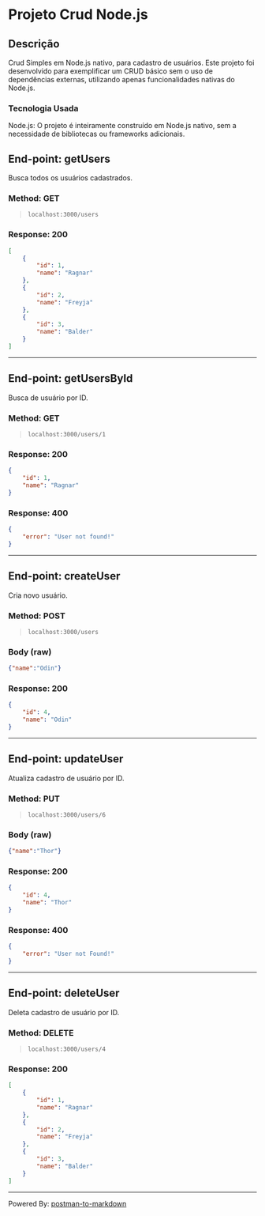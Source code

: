 # Projeto Crud Node.js

## Descrição
Crud Simples em Node.js nativo, para cadastro de usuários. Este projeto foi desenvolvido para exemplificar um CRUD básico sem o uso de dependências externas, utilizando apenas funcionalidades nativas do Node.js.

### Tecnologia Usada
Node.js: O projeto é inteiramente construído em Node.js nativo, sem a necessidade de bibliotecas ou frameworks adicionais.


## End-point: getUsers
Busca todos os usuários cadastrados.
### Method: GET
>```
>localhost:3000/users
>```
### Response: 200
```json
[
    {
        "id": 1,
        "name": "Ragnar"
    },
    {
        "id": 2,
        "name": "Freyja"
    },
    {
        "id": 3,
        "name": "Balder"
    }
]
```


________________________________________________________________________________________________


## End-point: getUsersById
Busca de usuário por ID.
### Method: GET
>```
>localhost:3000/users/1
>```
### Response: 200
```json
{
    "id": 1,
    "name": "Ragnar"
}
```

### Response: 400
```json
{
    "error": "User not found!"
}
```


________________________________________________________________________________________________


## End-point: createUser
Cria novo usuário.
### Method: POST
>```
>localhost:3000/users
>```
### Body (**raw**)

```json
{"name":"Odin"}
```

### Response: 200
```json
{
    "id": 4,
    "name": "Odin"
}
```


________________________________________________________________________________________________


## End-point: updateUser
Atualiza cadastro de usuário por ID.
### Method: PUT
>```
>localhost:3000/users/6
>```
### Body (**raw**)

```json
{"name":"Thor"}
```

### Response: 200
```json
{
    "id": 4,
    "name": "Thor"
}
```

### Response: 400
```json
{
    "error": "User not Found!"
}
```


________________________________________________________________________________________________


## End-point: deleteUser
Deleta cadastro de usuário por ID.
### Method: DELETE
>```
>localhost:3000/users/4
>```
### Response: 200
```json
[
    {
        "id": 1,
        "name": "Ragnar"
    },
    {
        "id": 2,
        "name": "Freyja"
    },
    {
        "id": 3,
        "name": "Balder"
    }
]
```


________________________________________________________________________________________________


Powered By: [postman-to-markdown](https://github.com/bautistaj/postman-to-markdown/)
